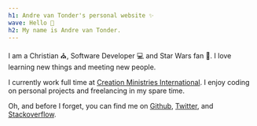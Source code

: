 ```yaml
---
h1: Andre van Tonder's personal website ✨
wave: Hello 👋
h2: My name is Andre van Tonder.
---
```


I am a Christian ⛪, Software Developer 💻 and Star Wars fan 🌌. I love learning new things and meeting new people.

I currently work full time at [Creation Ministries International](https://creation.com). I enjoy coding on personal projects and freelancing in my spare time.

Oh, and before I forget, you can find me on [Github](https://github.com/DrevanTonder), [Twitter](https://twitter.com/DrevanTonder), and [Stackoverflow](https://stackoverflow.com/users/5403882/drevantonder?tab=profile).